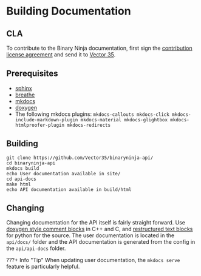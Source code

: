 # Building Documentation

## CLA

To contribute to the Binary Ninja documentation, first sign the [contribution license agreement] and send it to [Vector 35].

## Prerequisites

- [sphinx]
- [breathe]
- [mkdocs]
- [doxygen]
- The following mkdocs plugins: `mkdocs-callouts mkdocs-click mkdocs-include-markdown-plugin mkdocs-material mkdocs-glightbox mkdocs-htmlproofer-plugin mkdocs-redirects`

## Building

    git clone https://github.com/Vector35/binaryninja-api/
    cd binaryninja-api
    mkdocs build
    echo User documentation available in site/
    cd api-docs
    make html
    echo API documentation available in build/html

## Changing
Changing documentation for the API itself is fairly straight forward. Use [doxygen style comment blocks](https://www.doxygen.nl/manual/docblocks.html) in C++ and C, and [restructured text blocks](http://thomas-cokelaer.info/tutorials/sphinx/docstring_python.html) for python for the source. The user documentation is located in the `api/docs/` folder and the API documentation is generated from the config in the `api/api-docs` folder.

???+ Info "Tip"
    When updating user documentation, the `mkdocs serve` feature is particularly helpful.

[contribution license agreement]: https://binary.ninja/cla.pdf
[Vector 35]: https://vector35.com/
[mkdocs]: http://www.mkdocs.org/
[breathe]: https://github.com/michaeljones/breathe
[sphinx]:  https://www.sphinx-doc.org/en/master/
[doxygen]: https://www.doxygen.nl
